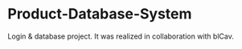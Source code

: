 # Product-Database-System
Login &amp; database project. It was realized in collaboration with blCav.

